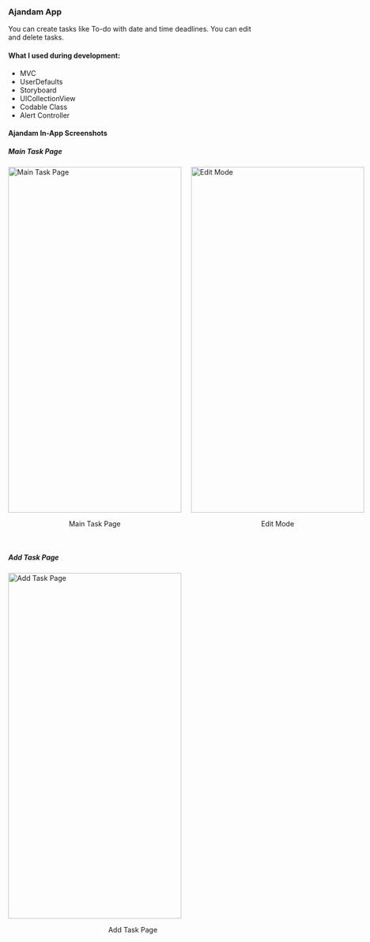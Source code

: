 ### Ajandam App

You can create tasks like To-do with date and time deadlines. You can edit and delete tasks.

#### What I used during development:
- MVC
- UserDefaults
- Storyboard
- UICollectionView
- Codable Class
- Alert Controller

#### Ajandam In-App Screenshots

##### Main Task Page

<div style="display: flex; gap: 20px; justify-content: space-around;">
    <div>
        <img src="https://github.com/yigitbstnci/Ajandam/assets/120344683/53e88302-e985-4938-a417-8e97a3dfa352" alt="Main Task Page" width="350" height="700">
        <p style="text-align: center;">Main Task Page</p>
    </div>
    <div>
        <img src="https://github.com/yigitbstnci/Ajandam/assets/120344683/feeafb96-7da7-4064-8d46-a65d443e2adb" alt="Edit Mode" width="350" height="700">
        <p style="text-align: center;">Edit Mode</p>
    </div>
</div>

<br>

##### Add Task Page

<img src="https://github.com/yigitbstnci/Ajandam/assets/120344683/b93271c5-8897-47b5-920a-f1ce15761241" alt="Add Task Page" width="350" height="700">
<p style="text-align: center;">Add Task Page</p>
